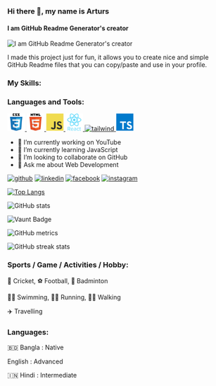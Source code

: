### Hi there 👋, my name is Arturs
#### I am GitHub Readme Generator's creator
![I am GitHub Readme Generator's creator](https://media.licdn.com/dms/image/v2/D5616AQEBImVZ65xw_Q/profile-displaybackgroundimage-shrink_350_1400/profile-displaybackgroundimage-shrink_350_1400/0/1731763034519?e=1736985600&v=beta&t=OuDhebHXyp4Mk4kYv7TPBZemnuXeW9V4HqXTCpy8qo4)

I made this project just for fun, it allows you to create nice and simple GitHub Readme files that you can copy/paste and use in your profile.







<h3 align="left">My Skills:</h3>
<p align="left">
</p>

<h3 align="left">Languages and Tools:</h3>
<p align="left"> <a href="https://www.w3schools.com/css/" target="_blank" rel="noreferrer"> <img src="https://raw.githubusercontent.com/devicons/devicon/master/icons/css3/css3-original-wordmark.svg" alt="css3" width="40" height="40"/> </a> <a href="https://www.w3.org/html/" target="_blank" rel="noreferrer"> <img src="https://raw.githubusercontent.com/devicons/devicon/master/icons/html5/html5-original-wordmark.svg" alt="html5" width="40" height="40"/> </a> <a href="https://developer.mozilla.org/en-US/docs/Web/JavaScript" target="_blank" rel="noreferrer"> <img src="https://raw.githubusercontent.com/devicons/devicon/master/icons/javascript/javascript-original.svg" alt="javascript" width="40" height="40"/> </a> <a href="https://reactjs.org/" target="_blank" rel="noreferrer"> <img src="https://raw.githubusercontent.com/devicons/devicon/master/icons/react/react-original-wordmark.svg" alt="react" width="40" height="40"/> </a> <a href="https://tailwindcss.com/" target="_blank" rel="noreferrer"> <img src="https://www.vectorlogo.zone/logos/tailwindcss/tailwindcss-icon.svg" alt="tailwind" width="40" height="40"/> </a> <a href="https://www.typescriptlang.org/" target="_blank" rel="noreferrer"> <img src="https://raw.githubusercontent.com/devicons/devicon/master/icons/typescript/typescript-original.svg" alt="typescript" width="40" height="40"/> </a> </p>







- 🔭 I’m currently working on YouTube 
- 🌱 I’m currently learning JavaScript 
- 👯 I’m looking to collaborate on GitHub 
- 💬 Ask me about Web  Development 


[<img src='https://cdn.jsdelivr.net/npm/simple-icons@3.0.1/icons/github.svg' alt='github' height='40'>](https://github.com/Masudur-Rahmanbd)  [<img src='https://cdn.jsdelivr.net/npm/simple-icons@3.0.1/icons/linkedin.svg' alt='linkedin' height='40'>](https://www.linkedin.com/in/masudur-rahmanbd/)  [<img src='https://cdn.jsdelivr.net/npm/simple-icons@3.0.1/icons/facebook.svg' alt='facebook' height='40'>](https://www.facebook.com/masudurahmanbd)  [<img src='https://cdn.jsdelivr.net/npm/simple-icons@3.0.1/icons/instagram.svg' alt='instagram' height='40'>](https://www.instagram.com/masudur_rahman_bd/)  

[![Top Langs](https://github-readme-stats.vercel.app/api/top-langs/?username=Masudur-Rahmanbd)](https://github.com/anuraghazra/github-readme-stats)

![GitHub stats](https://github-readme-stats.vercel.app/api?username=Masudur-Rahmanbd&show_icons=true&count_private=true)  

![Vaunt Badge](https://api.vaunt.dev/v1/github/entities/Masudur-Rahmanbd/contributions?format=svg&private=true)  

![GitHub metrics](https://metrics.lecoq.io/Masudur-Rahmanbd)  

![GitHub streak stats](https://streak-stats.demolab.com/?user=Masudur-Rahmanbd)  


<h3 align="left">Sports / Game / Activities / Hobby:</h3>
<p>🏏 Cricket, ⚽ Football, 🏸 Badminton</p>
<p>🏊‍♂️ Swimming, 🏃‍♂️ Running, 🚶‍♂️ Walking</p>
✈️ Travelling

<h3 align="left">Languages:</h3>
<p>🇧🇩 Bangla : Native</p>
<p>English : Advanced</p>
<p>🇮🇳 Hindi : Intermediate</p>

